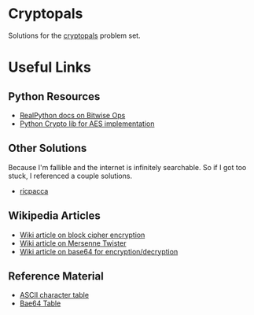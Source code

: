 # Cryptopals

Solutions for the [cryptopals](https://cryptopals.com/) problem set.

# Useful Links

## Python Resources

* [RealPython docs on Bitwise Ops](https://realpython.com/python-bitwise-operators/)
* [Python Crypto lib for AES implementation](https://docs.python.org/3/library/crypto.html)

## Other Solutions

Because I'm fallible and the internet is infinitely searchable. So if I got too stuck, I referenced a couple solutions.

* [ricpacca](https://github.com/ricpacca/cryptopals/)

## Wikipedia Articles

* [Wiki article on block cipher encryption](https://en.wikipedia.org/wiki/Block_cipher_mode_of_operation)
* [Wiki article on Mersenne Twister](https://en.wikipedia.org/wiki/Mersenne_Twister)
* [Wiki article on base64 for encryption/decryption](https://en.wikipedia.org/wiki/Base64)

## Reference Material

* [ASCII character table](https://www.asciitable.com/)
* [Bae64 Table](https://en.wikipedia.org/wiki/Base64#Base64_table)